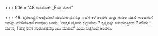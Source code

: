 +++
title = "48 ಜನಪನಾe್ಞÉಯ ಮೇಲೆ"

+++
48. ಧೃತರಾಷ್ಟ್ರನ ಆಜ್ಞೆಯಂತೆ ದುರ್ಯೋಧನನನ್ನು ಸಭೆಗೆ ಕರೆ ತಂದರು ಮತ್ತು ಕಮಲ ಮುಖಿ ಗಾಂಧಾರಿಗೆ ಇದನ್ನು ಹೇಳಿದೊಡನೆ ಗಾಂಧಾರಿ ಬಂದು, `ರಾಕ್ಷಸ ವೈರಿಯ ಕಟ್ಟುವೆಯ ? ಕೃಷ್ಣನನ್ನು ಬಿಗಿಯುತ್ತೀಯ ? ಹೌದು ! ಮಗನೆ, ! ಹೆತ್ತ ನನಗೆ ಸಂತೋಷವನ್ನುಂಟು ಮಾಡಿದೆ' ಎಂದು ಸಿಟ್ಟಿನಿಂದ ಅಂದಳು.